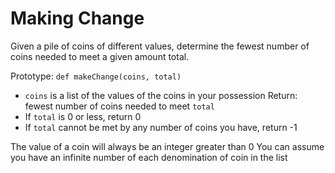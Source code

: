 # Making Change

Given a pile of coins of different values, determine the fewest number of coins needed to meet a given amount total.

Prototype: `def makeChange(coins, total)`

- `coins` is a list of the values of the coins in your possession
  Return: fewest number of coins needed to meet `total`
- If `total` is 0 or less, return 0
- If `total` cannot be met by any number of coins you have, return -1

The value of a coin will always be an integer greater than 0
You can assume you have an infinite number of each denomination of coin in the list
